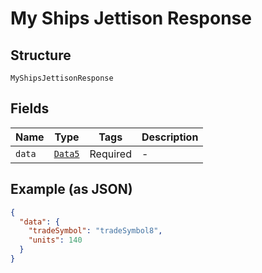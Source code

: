 
# My Ships Jettison Response

## Structure

`MyShipsJettisonResponse`

## Fields

| Name | Type | Tags | Description |
|  --- | --- | --- | --- |
| `data` | [`Data5`](../../doc/models/data-5.md) | Required | - |

## Example (as JSON)

```json
{
  "data": {
    "tradeSymbol": "tradeSymbol8",
    "units": 140
  }
}
```

